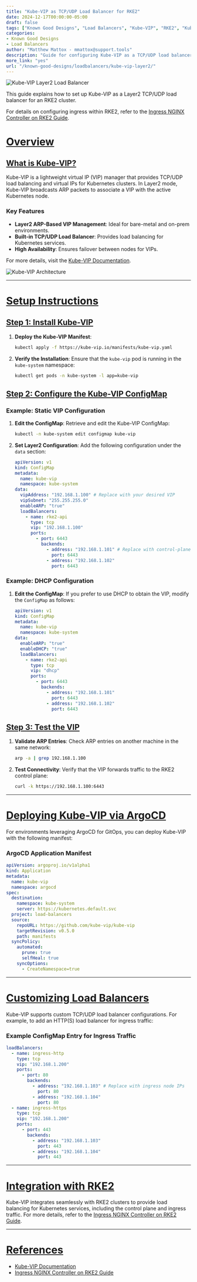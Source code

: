 ```yaml
---
title: "Kube-VIP as TCP/UDP Load Balancer for RKE2"
date: 2024-12-17T00:00:00-05:00
draft: false
tags: ["Known Good Designs", "Load Balancers", "Kube-VIP", "RKE2", "Kubernetes"]
categories:
- Known Good Designs
- Load Balancers
author: "Matthew Mattox - mmattox@support.tools"
description: "Guide for configuring Kube-VIP as a TCP/UDP load balancer in Layer2 mode for an RKE2 cluster."
more_link: "yes"
url: "/known-good-designs/loadbalancers/kube-vip-layer2/"
---
```


![Kube-VIP Layer2 Load Balancer](https://cdn.support.tools/known-good-designs/load-balancers/kube-vip/kube-vip.png)

This guide explains how to set up Kube-VIP as a Layer2 TCP/UDP load balancer for an RKE2 cluster.

For details on configuring ingress within RKE2, refer to the [Ingress NGINX Controller on RKE2 Guide](/known-good-designs/loadbalancers/ingress-nginx-controller-on-rke2/).

<!--more-->

# [Overview](#overview)

## [What is Kube-VIP?](#what-is-kube-vip)
Kube-VIP is a lightweight virtual IP (VIP) manager that provides TCP/UDP load balancing and virtual IPs for Kubernetes clusters. In Layer2 mode, Kube-VIP broadcasts ARP packets to associate a VIP with the active Kubernetes node.

### Key Features
- **Layer2 ARP-Based VIP Management**: Ideal for bare-metal and on-prem environments.
- **Built-in TCP/UDP Load Balancer**: Provides load balancing for Kubernetes services.
- **High Availability**: Ensures failover between nodes for VIPs.

For more details, visit the [Kube-VIP Documentation](https://kube-vip.io/).

![Kube-VIP Architecture](https://cdn.support.tools/known-good-designs/load-balancers/kube-vip/diagram.png)

---

# [Setup Instructions](#setup-instructions)

## [Step 1: Install Kube-VIP](#step-1-install-kube-vip)

1. **Deploy the Kube-VIP Manifest**:
   ```bash
   kubectl apply -f https://kube-vip.io/manifests/kube-vip.yaml
   ```

2. **Verify the Installation**:
   Ensure that the `kube-vip` pod is running in the `kube-system` namespace:
   ```bash
   kubectl get pods -n kube-system -l app=kube-vip
   ```

## [Step 2: Configure the Kube-VIP ConfigMap](#step-2-configure-the-kube-vip-configmap)

### Example: Static VIP Configuration
1. **Edit the ConfigMap**:
   Retrieve and edit the Kube-VIP ConfigMap:
   ```bash
   kubectl -n kube-system edit configmap kube-vip
   ```

2. **Set Layer2 Configuration**:
   Add the following configuration under the `data` section:
   ```yaml
   apiVersion: v1
   kind: ConfigMap
   metadata:
     name: kube-vip
     namespace: kube-system
   data:
     vipAddress: "192.168.1.100" # Replace with your desired VIP
     vipSubnet: "255.255.255.0"
     enableARP: "true"
     loadBalancers:
       - name: rke2-api
         type: tcp
         vip: "192.168.1.100"
         ports:
           - port: 6443
             backends:
               - address: "192.168.1.101" # Replace with control-plane node IPs
                 port: 6443
               - address: "192.168.1.102"
                 port: 6443
   ```

### Example: DHCP Configuration
1. **Edit the ConfigMap**:
   If you prefer to use DHCP to obtain the VIP, modify the `ConfigMap` as follows:
   ```yaml
   apiVersion: v1
   kind: ConfigMap
   metadata:
     name: kube-vip
     namespace: kube-system
   data:
     enableARP: "true"
     enableDHCP: "true"
     loadBalancers:
       - name: rke2-api
         type: tcp
         vip: "dhcp"
         ports:
           - port: 6443
             backends:
               - address: "192.168.1.101"
                 port: 6443
               - address: "192.168.1.102"
                 port: 6443
   ```

## [Step 3: Test the VIP](#step-3-test-the-vip)

1. **Validate ARP Entries**:
   Check ARP entries on another machine in the same network:
   ```bash
   arp -a | grep 192.168.1.100
   ```

2. **Test Connectivity**:
   Verify that the VIP forwards traffic to the RKE2 control plane:
   ```bash
   curl -k https://192.168.1.100:6443
   ```

---

# [Deploying Kube-VIP via ArgoCD](#deploying-kube-vip-via-argocd)

For environments leveraging ArgoCD for GitOps, you can deploy Kube-VIP with the following manifest:

### ArgoCD Application Manifest
```yaml
apiVersion: argoproj.io/v1alpha1
kind: Application
metadata:
  name: kube-vip
  namespace: argocd
spec:
  destination:
    namespace: kube-system
    server: https://kubernetes.default.svc
  project: load-balancers
  source:
    repoURL: https://github.com/kube-vip/kube-vip
    targetRevision: v0.5.0
    path: manifests
  syncPolicy:
    automated:
      prune: true
      selfHeal: true
    syncOptions:
      - CreateNamespace=true
```

---

# [Customizing Load Balancers](#customizing-load-balancers)

Kube-VIP supports custom TCP/UDP load balancer configurations. For example, to add an HTTP(S) load balancer for ingress traffic:

### Example ConfigMap Entry for Ingress Traffic
```yaml
loadBalancers:
  - name: ingress-http
    type: tcp
    vip: "192.168.1.200"
    ports:
      - port: 80
        backends:
          - address: "192.168.1.103" # Replace with ingress node IPs
            port: 80
          - address: "192.168.1.104"
            port: 80
  - name: ingress-https
    type: tcp
    vip: "192.168.1.200"
    ports:
      - port: 443
        backends:
          - address: "192.168.1.103"
            port: 443
          - address: "192.168.1.104"
            port: 443
```

---

# [Integration with RKE2](#integration-with-rke2)

Kube-VIP integrates seamlessly with RKE2 clusters to provide load balancing for Kubernetes services, including the control plane and ingress traffic. For more details, refer to the [Ingress NGINX Controller on RKE2 Guide](/known-good-designs/loadbalancers/ingress-nginx-controller-on-rke2/).

---

# [References](#references)
- [Kube-VIP Documentation](https://kube-vip.io/)
- [Ingress NGINX Controller on RKE2 Guide](/known-good-designs/loadbalancers/ingress-nginx-controller-on-rke2/)
